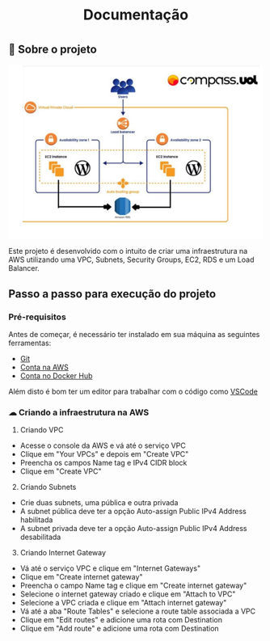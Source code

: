 <h1 align="center">Documentação<h1>

## 📝 Sobre o projeto

<img src="image/projeto-aws.png" align="center" alt="imagem de fluxo do projeto">

<p>Este projeto é desenvolvido com o intuito de criar uma infraestrutura na AWS utilizando uma VPC, Subnets, Security Groups, EC2, RDS e um Load Balancer.
</p>

## Passo a passo para execução do projeto

### Pré-requisitos

Antes de começar, é necessário ter instalado em sua máquina as seguintes ferramentas:

- [Git](https://git-scm.com)
- [Conta na AWS](https://aws.amazon.com/pt/)
- [Conta no Docker Hub](https://hub.docker.com/)

Além disto é bom ter um editor para trabalhar com o código como [VSCode](https://code.visualstudio.com/)

### ☁ Criando a infraestrutura na AWS

1. Criando VPC

- Acesse o console da AWS e vá até o serviço VPC
- Clique em "Your VPCs" e depois em "Create VPC"
- Preencha os campos Name tag e IPv4 CIDR block
- Clique em "Create VPC"

2. Criando Subnets

- Crie duas subnets, uma pública e outra privada
- A subnet pública deve ter a opção Auto-assign Public IPv4 Address habilitada
- A subnet privada deve ter a opção Auto-assign Public IPv4 Address desabilitada

3. Criando Internet Gateway

- Vá até o serviço VPC e clique em "Internet Gateways"
- Clique em "Create internet gateway"
- Preencha o campo Name tag e clique em "Create internet gateway"
- Selecione o internet gateway criado e clique em "Attach to VPC"
- Selecione a VPC criada e clique em "Attach internet gateway"
- Vá até a aba "Route Tables" e selecione a route table associada a VPC
- Clique em "Edit routes" e adicione uma rota com Destination
- Clique em "Add route" e adicione uma rota com Destination

